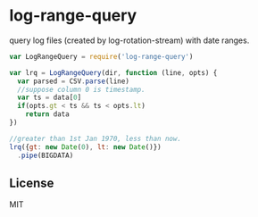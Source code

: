 # log-range-query

query log files (created by log-rotation-stream) with date ranges.

``` js
var LogRangeQuery = require('log-range-query')

var lrq = LogRangeQuery(dir, function (line, opts) {
  var parsed = CSV.parse(line)
  //suppose column 0 is timestamp.
  var ts = data[0]
  if(opts.gt < ts && ts < opts.lt)
    return data
})

//greater than 1st Jan 1970, less than now. 
lrq({gt: new Date(0), lt: new Date()})
  .pipe(BIGDATA)

```

## License

MIT
